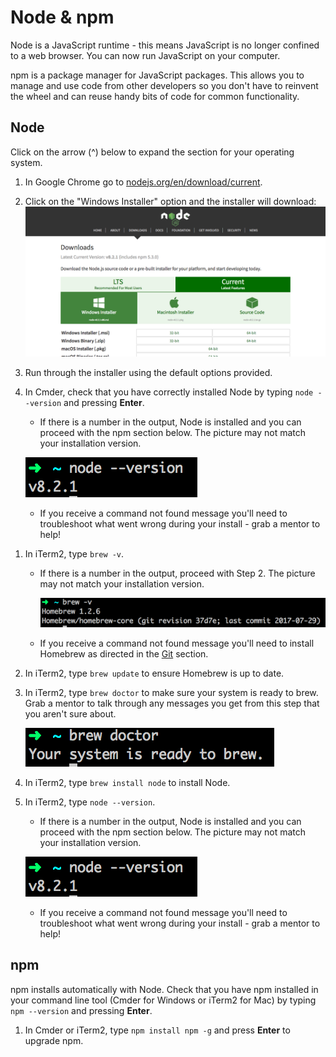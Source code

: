 # Node & npm

Node is a JavaScript runtime - this means JavaScript is no longer confined to a web browser.  You can now run JavaScript on your computer.

npm is a package manager for JavaScript packages.  This allows you to manage and use code from other developers so you don't have to reinvent the wheel and can reuse handy bits of code for common functionality.

## Node
Click on the arrow (^) below to expand the section for your operating system.

<!--sec data-title="Windows" data-id="section0" data-show=true data-collapse=true ces-->

1. In Google Chrome go to [nodejs.org/en/download/current](https://nodejs.org/en/download/current/). 

2. Click on the "Windows Installer" option and the installer will download:
![](images/node-windows.png)

3. Run through the installer using the default options provided.

4. In Cmder, check that you have correctly installed Node by typing `node --version` and pressing **Enter**. 

    * If there is a number in the output, Node is installed and you can proceed with the npm section below. The picture may not match your installation version.

    ![](images/node-version.png)

    * If you receive a command not found message you'll need to troubleshoot what went wrong during your install - grab a mentor to help!  
<!--endsec-->

<!--sec data-title="Mac" data-id="section1" data-show=true data-collapse=true ces-->

1. In iTerm2, type `brew -v`. 

    * If there is a number in the output, proceed with Step 2. The picture may not match your installation version.

        ![](images/brew-version.png)

    * If you receive a command not found message you'll need to install Homebrew as directed in the [Git](/tools-git/README.md) section. 

2. In iTerm2, type `brew update` to ensure Homebrew is up to date.

3. In iTerm2, type `brew doctor` to make sure your system is ready to brew. Grab a mentor to talk through any messages you get from this step that you aren't sure about. 

    ![](images/brew-doctor.png)
    
4. In iTerm2, type `brew install node` to install Node.

5. In iTerm2, type `node --version`. 

    * If there is a number in the output, Node is installed and you can proceed with the npm section below. The picture may not match your installation version.

    ![](images/node-version.png)

    * If you receive a command not found message you'll need to troubleshoot what went wrong during your install - grab a mentor to help!  
<!--endsec-->

## npm

npm installs automatically with Node.  Check that you have npm installed in your command line tool \(Cmder for Windows or iTerm2 for Mac\) by typing `npm --version` and pressing **Enter**. 

1. In Cmder or iTerm2, type `npm install npm -g` and press **Enter** to upgrade npm.

